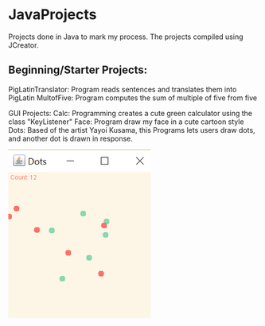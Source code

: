 # JavaProjects
<head>
  Projects done in Java to mark my process.
  The projects compiled using JCreator. 
</head>

<body>
<h2>Beginning/Starter Projects:</h2>
  PigLatinTranslator: Program reads sentences and translates them into PigLatin
  MultofFive: Program computes the sum of multiple of five from five
  
GUI Projects:
  Calc: Programming creates a cute green calculator using the class "KeyListener"
  Face: Program draw my face in a cute cartoon style
  Dots: Based of the artist Yayoi Kusama, this Programs lets users draw dots, and another dot is drawn in response. 
  
  ![Dots Project Screenshot](https://github.com/17kimceline/JavaProjects/blob/master/Images/Screenshot%20(1).png)
</body>
